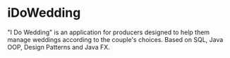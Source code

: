 # iDoWedding
"I Do Wedding" is an application for producers designed to help them manage weddings according to the couple's choices. Based on SQL, Java OOP, Design Patterns and Java FX.
